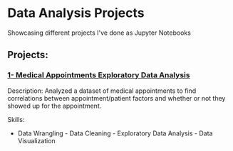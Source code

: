 # Data Analysis Projects
Showcasing different projects I've done as Jupyter Notebooks

## Projects:
### [1- Medical Appointments Exploratory Data Analysis](https://github.com/osamasonbaty/Data-Analysis-Projects/blob/main/Medical%20Appointments%20EDA/Medical_Appointments_Analysis.ipynb)
Description: Analyzed a dataset of medical appointments to find correlations between
appointment/patient factors and whether or not they showed up for the appointment.

Skills:
- Data Wrangling - Data Cleaning - Exploratory Data Analysis - Data Visualization
